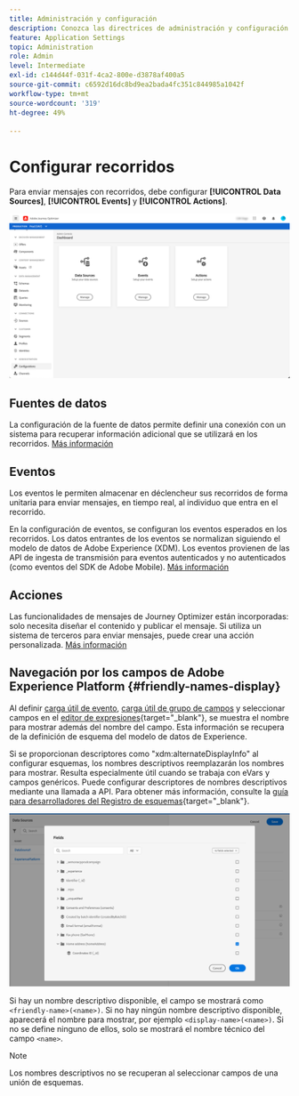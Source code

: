 ```yaml
---
title: Administración y configuración
description: Conozca las directrices de administración y configuración
feature: Application Settings
topic: Administration
role: Admin
level: Intermediate
exl-id: c144d44f-031f-4ca2-800e-d3878af400a5
source-git-commit: c6592d16dc8bd9ea2bada4fc351c844985a1042f
workflow-type: tm+mt
source-wordcount: '319'
ht-degree: 49%

---
```


# Configurar recorridos

Para enviar mensajes con recorridos, debe configurar **[!UICONTROL Data Sources]**, **[!UICONTROL Events]** y **[!UICONTROL Actions]**.

![](../assets/admin-menu.png)

## Fuentes de datos

La configuración de la fuente de datos permite definir una conexión con un sistema para recuperar información adicional que se utilizará en los recorridos. [Más información](../../using/datasource/about-data-sources.md)

## Eventos

Los eventos le permiten almacenar en déclencheur sus recorridos de forma unitaria para enviar mensajes, en tiempo real, al individuo que entra en el recorrido.

En la configuración de eventos, se configuran los eventos esperados en los recorridos. Los datos entrantes de los eventos se normalizan siguiendo el modelo de datos de Adobe Experience (XDM). Los eventos provienen de las API de ingesta de transmisión para eventos autenticados y no autenticados (como eventos del SDK de Adobe Mobile). [Más información](../../using/event/about-events.md)

## Acciones

Las funcionalidades de mensajes de Journey Optimizer están incorporadas: solo necesita diseñar el contenido y publicar el mensaje. Si utiliza un sistema de terceros para enviar mensajes, puede crear una acción personalizada. [Más información](../../using/action/action.md)

## Navegación por los campos de Adobe Experience Platform {#friendly-names-display}

Al definir [carga útil de evento](../event/about-creating.md#define-the-payload-fields), [carga útil de grupo de campos](../datasource/configure-data-sources.md#define-field-groups) y seleccionar campos en el [editor de expresiones](https://experienceleague.adobe.com/docs/journeys/using/building-advanced-conditions-journeys/expressionadvanced.html?lang=es){target=&quot;_blank&quot;}, se muestra el nombre para mostrar además del nombre del campo. Esta información se recupera de la definición de esquema del modelo de datos de Experience.

Si se proporcionan descriptores como &quot;xdm:alternateDisplayInfo&quot; al configurar esquemas, los nombres descriptivos reemplazarán los nombres para mostrar. Resulta especialmente útil cuando se trabaja con eVars y campos genéricos. Puede configurar descriptores de nombres descriptivos mediante una llamada a API. Para obtener más información, consulte la [guía para desarrolladores del Registro de esquemas](https://experienceleague.adobe.com/docs/experience-platform/xdm/api/getting-started.html?lang=es){target=&quot;_blank&quot;}.

![](../assets/xdm-from-descriptors.png)

Si hay un nombre descriptivo disponible, el campo se mostrará como `<friendly-name>(<name>)`. Si no hay ningún nombre descriptivo disponible, aparecerá el nombre para mostrar, por ejemplo `<display-name>(<name>)`. Si no se define ninguno de ellos, solo se mostrará el nombre técnico del campo `<name>`.

>[!NOTE]
>
>Los nombres descriptivos no se recuperan al seleccionar campos de una unión de esquemas.
